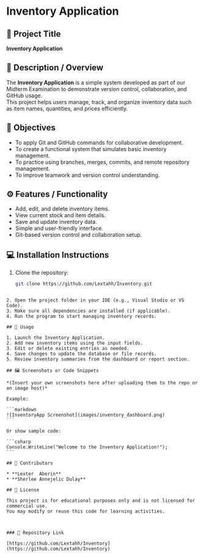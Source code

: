 
# Inventory Application

## 📘 Project Title
**Inventory Application**

## 📝 Description / Overview
The **Inventory Application** is a simple system developed as part of our Midterm Examination to demonstrate version control, collaboration, and GitHub usage.  
This project helps users manage, track, and organize inventory data such as item names, quantities, and prices efficiently.

## 🎯 Objectives
- To apply Git and GitHub commands for collaborative development.  
- To create a functional system that simulates basic inventory management.  
- To practice using branches, merges, commits, and remote repository management.  
- To improve teamwork and version control understanding.

## ⚙️ Features / Functionality
- Add, edit, and delete inventory items.  
- View current stock and item details.  
- Save and update inventory data.  
- Simple and user-friendly interface.  
- Git-based version control and collaboration setup.

## 💻 Installation Instructions
1. Clone the repository:
   ```bash
   git clone https://github.com/Lextahh/Inventory.git
````

2. Open the project folder in your IDE (e.g., Visual Studio or VS Code).
3. Make sure all dependencies are installed (if applicable).
4. Run the program to start managing inventory records.

## 🚀 Usage

1. Launch the Inventory Application.
2. Add new inventory items using the input fields.
3. Edit or delete existing entries as needed.
4. Save changes to update the database or file records.
5. Review inventory summaries from the dashboard or report section.

## 🖼️ Screenshots or Code Snippets

*(Insert your own screenshots here after uploading them to the repo or an image host)*

Example:

```markdown
![InventoryApp Screenshot](images/inventory_dashboard.png)
```

Or show sample code:

```csharp
Console.WriteLine("Welcome to the Inventory Application!");
```

## 👥 Contributors

* **Lexter  Aberin**
* **Sherlee Annejelic Dulay**

## 📄 License

This project is for educational purposes only and is not licensed for commercial use.
You may modify or reuse this code for learning activities.



### 📌 Repository Link

[https://github.com/Lextahh/Inventory](https://github.com/Lextahh/Inventory)


